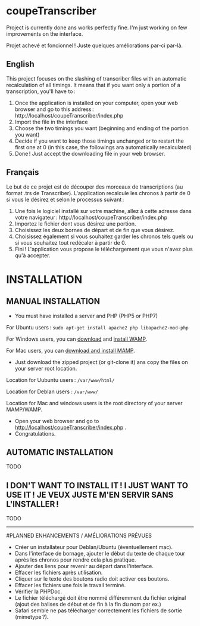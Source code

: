 # coupeTranscriber

Project is currently done ans works perfectly fine. I'm just working on few improvements on the interface.

Projet achevé et foncionnel ! Juste quelques améliorations par-ci par-là.

## English

This project focuses on the slashing of transcriber files with an automatic recalculation of all timings.
It means that if you want only a portion of a transcription, you'll have to :
<ol>
    <li>Once the application is installed on your computer, open your web browser and go to this address : http://localhost/coupeTranscriber/index.php</li>
    <li>Import the file in the interface</li>
    <li>Choose the two timings you want (beginning and ending of the portion you want)</li>
    <li>Decide if you want to keep those timings unchanged or to restart the first one at 0 (in this case, the followings ara automatically recalculated)</li>
    <li>Done ! Just accept the downloading file in your web browser.</li>
</ol>
 
## Français
 
Le but de ce projet est de découper des morceaux de transcriptions (au format .trs de Transcriber). L'application recalcule les chronos à partir de 0 si vous le désirez et selon le processus suivant :
<ol>
    <li>Une fois le logiciel installé sur votre machine, allez à cette adresse dans votre navigateur : http://localhost/coupeTranscriber/index.php</li>
    <li>Importez le fichier dont vous désirez une portion.</li>
    <li>Choisissez les deux bornes de départ et de fin que vous désirez.</li>
    <li>Choisissez également si vous souhaitez garder les chronos tels quels ou si vous souhaitez tout redécaler à partir de 0.</li>
    <li>Fini ! L'application vous propose le téléchargement que vous n'avez plus qu'à accepter.</li>
</ol>

# INSTALLATION

## MANUAL INSTALLATION

- You must have installed a server and PHP (PHP5 or PHP7)

For Ubuntu users : `sudo apt-get install apache2 php libapache2-mod-php`

For Windows users, you can [download](https://sourceforge.net/projects/wampserver/) and [install WAMP](http://www.wampserver.com/).

For Mac users, you can [download and install MAMP](https://www.mamp.info/en/downloads/).

- Just download the zipped project (or git-clone it) ans copy the files on your server root location.

Location for Uubuntu users : `/var/www/html/`

Location for DebIan users : `/var/www/`

Location for Mac and windows users is the root directory of your server MAMP/WAMP.
- Open your web browser and go to [http://localhost/coupeTranscriber/index.php](http://localhost/coupeTranscriber/index.php) .
- Congratulations.


## AUTOMATIC INSTALLATION
TODO

## I DON'T WANT TO INSTALL IT ! I JUST WANT TO USE IT ! JE VEUX JUSTE M'EN SERVIR SANS L'INSTALLER !
TODO


----------------------

#PLANNED ENHANCEMENTS / AMÉLIORATIONS PRÉVUES
* Créer un installateur pour DebIan/Ubuntu (éventuellement mac). 
* Dans l'interface de bornage, ajouter le début du texte de chaque tour après les chronos pour rendre cela plus pratique.
* Ajouter des liens pour revenir au départ dans l'interface.
* Effacer les fichiers après utilisation.
* Cliquer sur le texte des boutons radio doit activer ces boutons.
* Effacer les fichiers une fois le travail terminé.
* Vérifier la PHPDoc.
* Le fichier téléchargé doit être nommé différemment du fichier original (ajout des balises de début et de fin à la fin du nom par ex.)
* Safari semble ne pas télécharger correctement les fichiers de sortie (mimetype ?).